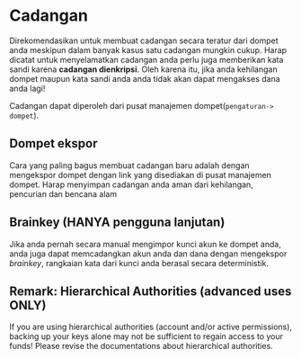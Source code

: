 # Cadangan

Direkomendasikan untuk membuat cadangan secara teratur dari dompet anda meskipun dalam banyak kasus satu cadangan mungkin cukup. Harap dicatat untuk menyelamatkan cadangan anda perlu juga memberikan kata sandi karena **cadangan dienkripsi**. Oleh karena itu, jika anda kehilangan dompet maupun kata sandi anda anda tidak akan dapat mengakses dana anda lagi!

Cadangan dapat diperoleh dari pusat manajemen dompet(`pengaturan-> dompet`).

## Dompet ekspor

Cara yang paling bagus membuat cadangan baru adalah dengan mengekspor dompet dengan link yang disediakan di pusat manajemen dompet. Harap menyimpan cadangan anda aman dari kehilangan, pencurian dan bencana alam

## Brainkey (HANYA pengguna lanjutan)

Jika anda pernah secara manual mengimpor kunci akun ke dompet anda, anda juga dapat memcadangkan akun anda dan dana dengan mengekspor *brainkey*, rangkaian kata dari kunci anda berasal secara deterministik.

## Remark: Hierarchical Authorities (advanced uses ONLY)

If you are using hierarchical authorities (account and/or active permissions), backing up your keys alone may not be sufficient to regain access to your funds! Please revise the documentations about hierarchical authorities.